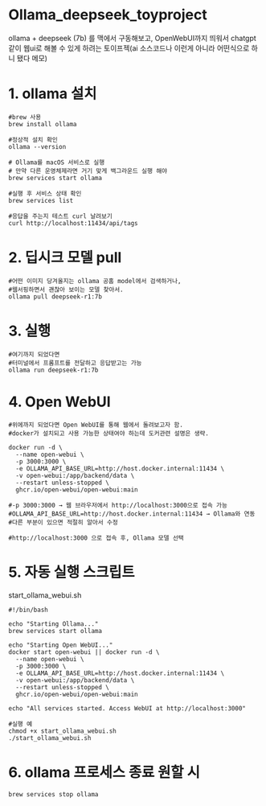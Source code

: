 # Ollama_deepseek_toyproject
ollama + deepseek (7b) 를 맥에서 구동해보고, OpenWebUI까지 띄워서 chatgpt같이 웹ui로 해볼 수 있게 하려는 토이프젝(ai 소스코드나 이런게 아니라 어떤식으로 하니 됐다 메모)

# 1. ollama 설치
```
#brew 사용
brew install ollama

#정상적 설치 확인
ollama --version

# Ollama를 macOS 서비스로 실행
# 만약 다른 운영체제라면 거기 맞게 백그라운드 실행 해야
brew services start ollama

#실행 후 서비스 상태 확인
brew services list

#응답을 주는지 테스트 curl 날려보기
curl http://localhost:11434/api/tags
```

# 2. 딥시크 모델 pull
```
#어떤 이미지 당겨올지는 ollama 공홈 model에서 검색하거나,
#웹서핑하면서 괜찮아 보이는 모델 찾아서.
ollama pull deepseek-r1:7b
```

# 3. 실행
```
#여기까지 되었다면 
#터미널에서 프롬프트를 전달하고 응답받고는 가능
ollama run deepseek-r1:7b
```

# 4. Open WebUI 
```
#위에까지 되었다면 Open WebUI를 통해 웹에서 돌려보고자 함.
#docker가 설치되고 사용 가능한 상태여야 하는데 도커관련 설명은 생략.

docker run -d \
  --name open-webui \
  -p 3000:3000 \
  -e OLLAMA_API_BASE_URL=http://host.docker.internal:11434 \
  -v open-webui:/app/backend/data \
  --restart unless-stopped \
  ghcr.io/open-webui/open-webui:main

#-p 3000:3000 → 웹 브라우저에서 http://localhost:3000으로 접속 가능
#OLLAMA_API_BASE_URL=http://host.docker.internal:11434 → Ollama와 연동
#다른 부분이 있으면 적절히 알아서 수정

#http://localhost:3000 으로 접속 후, Ollama 모델 선택
```

# 5. 자동 실행 스크립트
start_ollama_webui.sh
```
#!/bin/bash

echo "Starting Ollama..."
brew services start ollama

echo "Starting Open WebUI..."
docker start open-webui || docker run -d \
  --name open-webui \
  -p 3000:3000 \
  -e OLLAMA_API_BASE_URL=http://host.docker.internal:11434 \
  -v open-webui:/app/backend/data \
  --restart unless-stopped \
  ghcr.io/open-webui/open-webui:main

echo "All services started. Access WebUI at http://localhost:3000"
```

```
#실행 예
chmod +x start_ollama_webui.sh
./start_ollama_webui.sh
```

# 6. ollama 프로세스 종료 원할 시
```
brew services stop ollama
```